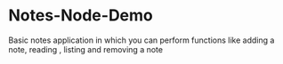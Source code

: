 # Notes-Node-Demo
Basic notes application in which you can perform functions like adding a note, reading , listing and removing a note
